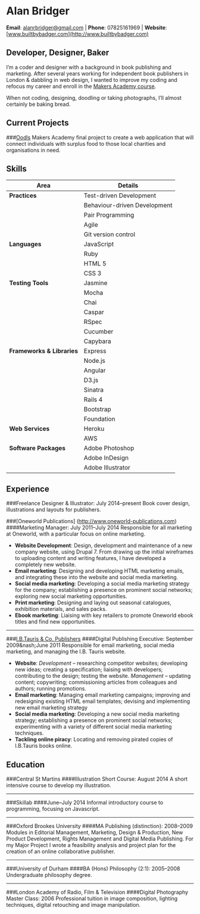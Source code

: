 Alan Bridger
============
**Email**: alanrbridger@gmail.com | **Phone**: 07825161969 | **Website**: [www.builtbybadger.com](http://www.builtbybadger.com)


Developer, Designer, Baker
----------------------------
I&rsquo;m a coder and designer with a background in book publishing and marketing. After
several years working for independent book publishers in London & dabbling in web design,
I wanted to improve my coding and refocus my career and enroll in the [Makers Academy course](https://github.com/abridger/makers-academy-course).

When not coding, designing, doodling or taking photographs, I&rsquo;ll almost certainly
be baking bread.


Current Projects
----------------
###[Oodls](https://github.com/abridger/oodls)
Makers Academy final project to create a web application that will connect
individuals with surplus food to those local charities and organisations in need.


Skills
------

| Area | Details |
|-----------------|---------------|
| **Practices** | Test-driven Development |
| | Behaviour-driven Development |
| | Pair Programming |
| | Agile |
| | Git version control |
| **Languages** | JavaScript |
| | Ruby |
| | HTML 5 |
| | CSS 3 |
| **Testing Tools** | Jasmine |
| | Mocha |
| | Chai |
| | Caspar |
| | RSpec |
| | Cucumber |
| | Capybara |
| **Frameworks & Libraries** | Express |
| | Node.js |
| | Angular |
| | D3.js |
| | Sinatra |
| | Rails 4 |
| | Bootstrap |
| | Foundation |
| **Web Services** | Heroku |
| | AWS |
| **Software Packages** | Adobe Photoshop |
| | Adobe InDesign |
| | Adobe Illustrator |


Experience
----------
###Freelance Designer & Illustrator: July 2014&ndash;present
Book cover design, illustrations and layouts for publishers.

###[Oneworld Publications] (http://www.oneworld-publications.com)
####Marketing Manager: July 2011&ndash;July 2014
Responsible for all marketing at Oneworld, with a particular focus on online marketing.
* **Website Development**: Design, development and maintenance of a new company
website, using Drupal 7. From drawing up the initial wireframes to uploading content
and writing features, I have developed a completely new website.
* **Email marketing**: Designing and developing HTML marketing emails, and
integrating these into the website and social media marketing.
* **Social media marketing**: Developing a social media marketing strategy for
the company; establishing a presence on prominent social networks; exploring
new social marketing opportunities.
* **Print marketing**: Designing and laying out seasonal catalogues, exhibition
materials, and sales packs.
* **Ebook marketing**: Liaising with key retailers to promote Oneworld ebook
titles and find new opportunities.

---------------------------------------

###[I.B.Tauris & Co. Publishers](http://www.ibtauris.com/)
####Digital Publishing Executive: September 2009&nash;June 2011
Responsible for email marketing, social media marketing, and managing the I.B.
Tauris website.
* **Website**: *Development* &ndash; researching competitor websites; developing
new ideas; creating a specification; liaising with developers; contributing to the
design; testing the website. *Management* &ndash; updating content; copywriting;
commissioning articles from colleagues and authors; running promotions.
* **Email marketing**: Managing email marketing campaigns; improving and
redesigning existing HTML email templates; devising and implementing new email
marketing strategy
* **Social media marketing**: Developing a new social media marketing strategy;
establishing a presence on prominent social networks; experimenting with a variety
of different social media marketing techniques.
* **Tackling online piracy**: Locating and removing pirated copies of I.B.Tauris
books online.


Education
---------
###Central St Martins
####Illustration Short Course: August 2014
A short intensive course to develop my illustration.

---------------------------------------

###Skillab
####June&ndash;July 2014
Informal introductory course to programming, focusing on Javascript.

---------------------------------------

###Oxford Brookes University
####MA Publishing (distinction): 2008&ndash;2009
Modules in Editorial Management, Marketing, Design & Production, New Product Development,
Rights Management and Digital Media Publishing. For my Major Project I wrote a
feasibility analysis and project plan for the creation of an online collaborative publisher.

---------------------------------------

###University of Durham
####BA (Hons) Philosophy (2:1): 2005&ndash;2008
Undergraduate philosophy degree.

---------------------------------------

###London Academy of Radio, Film & Television
####Digital Photography Master Class: 2006
Professional tuition in image composition, lighting techniques, digital retouching and image manipulation.
